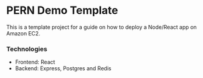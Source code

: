 # PERN Demo Template

This is a template project for a guide on how to deploy a Node/React app on Amazon EC2. 

### Technologies

* Frontend: React
* Backend: Express, Postgres and Redis
